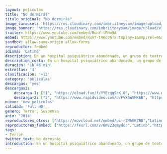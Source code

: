 ```yaml
---
layout: peliculas
title: "No dormirás"
titulo_original: "No dormirás"
image_carousel: 'https://res.cloudinary.com/imbriitneysam/image/upload/v1543453265/no-dormiras-poster-min.jpg'
image_banner: 'https://res.cloudinary.com/imbriitneysam/image/upload/v1543453267/dormiras-banner-min.jpg'
trailer: https://www.youtube.com/embed/RunY-tRHo9A
embed: https://www.youtube.com/embed/RunY-tRHo9A?autoplay=1&amp;rel=0&amp;hd=1&border=0&wmode=opaque&enablejsapi=1&modestbranding=1&controls=1&showinfo=0
sandbox: allow-same-origin allow-forms
reproductor: fembed
idioma: 'Latino'
description: En un hospital psiquiátrico abandonado, un grupo de teatro experimenta con insomnio para la preparación de una obra teatral. Con el paso de los días sin dormir, alcanzan nuevos umbrales de percepción que los exponen a los secretos del lugar y las energías que lo habitan. Cuando Bianca, una joven y prometedora actriz, se une al elenco, compitiendo por el papel principal, debe sobrevivir no solo a la intensidad del trabajo y sus compañeros de reparto, sino a la fuerza desconocida que los empuja hacia un resultado trágico.
description_corta: En un hospital psiquiátrico abandonado, un grupo de teatro experimenta con insomnio para la preparación de una obra teatral. Con el paso de los días sin dormir, alcanzan nuevos umbrales de percepción que los exponen a los secretos del lugar y...
duracion: '1h 46 min'
estrellas: '4'
clasificacion: '+12'
category: 'peliculas'
descargas: 'yes'
descargas2:
    descarga-1: ["1", "https://oload.fun/f/YYEcqgSeK_0", "https://www.google.com/s2/favicons?domain=openload.co","OpenLoad","https://res.cloudinary.com/imbriitneysam/image/upload/v1541473684/mexico.png", "Latino", "Full HD"]
    descarga-2: ["2", "https://www.rapidvideo.com/d/FVX6WVMKEB", "https://www.google.com/s2/favicons?domain=www.rapidvideo.com","RapidVideo","https://res.cloudinary.com/imbriitneysam/image/upload/v1541473684/mexico.png", "Latino", "Full HD"]
nuevo: 'new_peliculas'
calidad: 'Full HD'
genero: Terror, Suspenso
anio: '2018'
reproductores_otros: ["https://movcloud.net/embed/ui-r7Mh6K78G","Latino","https://mstream.press/lfybhu1e1jb0","Latino"]
reproductores_fembed: ["https://feurl.com/v/6mv23qmydor","Latino","https://feurl.com/v/1xvqq782gxv","Latino","https://feurl.com/v/5wmenhd7zx2k5g3","Latino"]
tags:
- Terror
twitter_text: No dormirás
introduction: En un hospital psiquiátrico abandonado, un grupo de teatro experimenta con insomnio para la preparación de una obra teatral. Con el paso de los días sin dormir, alcanzan nuevos umbrales de percepción que los exponen a los secretos del lugar y..
---
```



 







